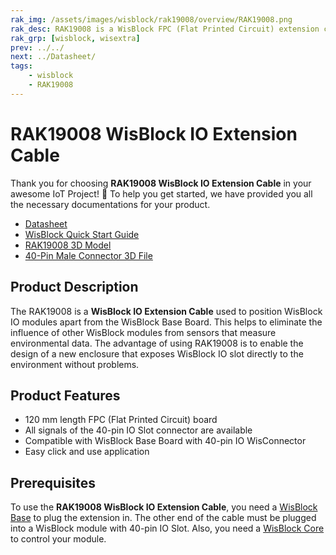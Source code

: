 ```yaml
---
rak_img: /assets/images/wisblock/rak19008/overview/RAK19008.png
rak_desc: RAK19008 is a WisBlock FPC (Flat Printed Circuit) extension cable for IO Slot of WisBlock Base Board.
rak_grp: [wisblock, wisextra]
prev: ../../
next: ../Datasheet/
tags:
    - wisblock
    - RAK19008
---
```


# RAK19008 WisBlock IO Extension Cable

Thank you for choosing **RAK19008 WisBlock IO Extension Cable** in your awesome IoT Project! 🎉 To help you get started, we have provided you all the necessary documentations for your product.

* [Datasheet](../Datasheet/)
* <a href="../../Quickstart/" target="_blank">WisBlock Quick Start Guide</a>
* [RAK19008 3D Model](https://downloads.rakwireless.com/3D_File/WisBlock/3D_RAK19008.stp)
* [40-Pin Male Connector 3D File](https://downloads.rakwireless.com/3D_File/Accessory/WisConnector/M40S1003K6M.stp)

## Product Description

The RAK19008 is a **WisBlock IO Extension Cable** used to position WisBlock IO modules apart from the WisBlock Base Board. This helps to eliminate the influence of other WisBlock modules from sensors that measure environmental data. The advantage of using RAK19008 is to enable the design of a new enclosure that exposes WisBlock IO slot directly to the environment without problems.


## Product Features  

* 120&nbsp;mm length FPC (Flat Printed Circuit) board
* All signals of the 40-pin IO Slot connector are available
* Compatible with WisBlock Base Board with 40-pin IO WisConnector
* Easy click and use application

## Prerequisites  

To use the **RAK19008 WisBlock IO Extension Cable**, you need a [WisBlock Base](/Product-Categories/WisBlock/#wisblock-base) to plug the extension in. The other end of the cable must be plugged into a WisBlock module with 40-pin IO Slot. Also, you need a [WisBlock Core](/Product-Categories/WisBlock/#wisblock-core) to control your module.

